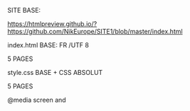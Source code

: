 
SITE BASE:

https://htmlpreview.github.io/?https://github.com/NikEurope/SITE1/blob/master/index.html

index.html BASE: FR /UTF 8

<!-- BOOTSTRAP-------------------->

<!-- HEAD-------------------->

<!-- BODY-----------------

<!-- MENU--------------------> 5 PAGES

<!-- Container 1,2,3,4,5------------------->

<!-- FOOTER ------------------->

style.css BASE + CSS  ABSOLUT

<!-- BODY-----------------

<!-- MENU--------------------> 5 PAGES

<!-- Container 1,2,3,4,5------------------->

<!-- FOOTER ------------------->

@media screen and 
